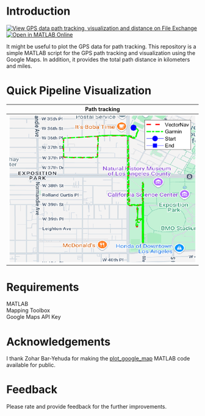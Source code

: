 # Introduction
[![View GPS data path tracking, visualization and distance on File Exchange](https://www.mathworks.com/matlabcentral/images/matlab-file-exchange.svg)](https://www.mathworks.com/matlabcentral/fileexchange/179834-gps-data-path-tracking-visualization-and-distance) [![Open in MATLAB Online](https://www.mathworks.com/images/responsive/global/open-in-matlab-online.svg)](https://matlab.mathworks.com/open/github/v1?repo=preethamam/GPS-Data-Path-Tracking-Visualization)

It might be useful to plot the GPS data for path tracking. This repository is a simple MATLAB script for the GPS path tracking and visualization using the Google Maps. In addition, it provides the total path distance in kilometers and miles.

# Quick Pipeline Visualization
| Path tracking |
| ------------- |
| ![](assets/path_plot.png) |

# Requirements
MATLAB <br />
Mapping Toolbox <br />
Google Maps API Key

# Acknowledgements
I thank Zohar Bar-Yehuda for making the [plot_google​_map](https://www.mathworks.com/matlabcentral/fileexchange/27627-zoharby-plot_google_map) MATLAB code available for public.

# Feedback
Please rate and provide feedback for the further improvements.
